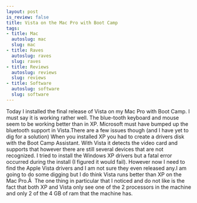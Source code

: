 ```yaml
--- 
layout: post
is_review: false
title: Vista on the Mac Pro with Boot Camp
tags: 
- title: Mac
  autoslug: mac
  slug: mac
- title: Raves
  autoslug: raves
  slug: raves
- title: Reviews
  autoslug: reviews
  slug: reviews
- title: Software
  autoslug: software
  slug: software
---
```

Today I installed the final release of Vista on my Mac Pro with Boot Camp. I must say it is working rather well. The blue-tooth keyboard and mouse seem to be working better than in XP. Microsoft must have bumped up the bluetooth support in Vista.There are a few issues though (and I have yet to dig for a solution) When you installed XP you had to create a drivers disk with the Boot Camp Assistant. With Vista it detects the video card and supports that however there are still several devices that are not recognized. I tried to install the Windows XP drivers but a fatal error occurred during the install (I figured it would fail). However now I need to find the Apple Vista drivers and I am not sure they even released any.I am going to do some digging but I do think Vista runs better than XP on the Mac Pro.Â  The one thing in particular that I noticed and do not like is the fact that both XP and Vista only see one of the 2 processors in the machine and only 2 of the 4 GB of ram that the machine has.
